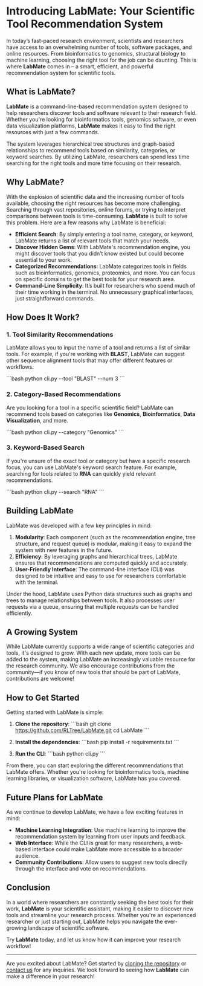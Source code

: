 
# **Introducing LabMate: Your Scientific Tool Recommendation System**

In today’s fast-paced research environment, scientists and researchers have access to an overwhelming number of tools, software packages, and online resources. From bioinformatics to genomics, structural biology to machine learning, choosing the right tool for the job can be daunting. This is where **LabMate** comes in – a smart, efficient, and powerful recommendation system for scientific tools.

## What is LabMate?

**LabMate** is a command-line-based recommendation system designed to help researchers discover tools and software relevant to their research field. Whether you're looking for bioinformatics tools, genomics software, or even data visualization platforms, **LabMate** makes it easy to find the right resources with just a few commands.

The system leverages hierarchical tree structures and graph-based relationships to recommend tools based on similarity, categories, or keyword searches. By utilizing LabMate, researchers can spend less time searching for the right tools and more time focusing on their research.

## Why LabMate?

With the explosion of scientific data and the increasing number of tools available, choosing the right resources has become more challenging. Searching through vast repositories, online forums, or trying to interpret comparisons between tools is time-consuming. **LabMate** is built to solve this problem. Here are a few reasons why LabMate is beneficial:

- **Efficient Search**: By simply entering a tool name, category, or keyword, LabMate returns a list of relevant tools that match your needs.
- **Discover Hidden Gems**: With LabMate's recommendation engine, you might discover tools that you didn’t know existed but could become essential to your work.
- **Categorized Recommendations**: LabMate categorizes tools in fields such as bioinformatics, genomics, proteomics, and more. You can focus on specific domains to get the best tools for your research area.
- **Command-Line Simplicity**: It’s built for researchers who spend much of their time working in the terminal. No unnecessary graphical interfaces, just straightforward commands.

## How Does It Work?

### 1. **Tool Similarity Recommendations**
LabMate allows you to input the name of a tool and returns a list of similar tools. For example, if you're working with **BLAST**, LabMate can suggest other sequence alignment tools that may offer different features or workflows.

\`\`\`bash
python cli.py --tool "BLAST" --num 3
\`\`\`

### 2. **Category-Based Recommendations**
Are you looking for a tool in a specific scientific field? LabMate can recommend tools based on categories like **Genomics**, **Bioinformatics**, **Data Visualization**, and more.

\`\`\`bash
python cli.py --category "Genomics"
\`\`\`

### 3. **Keyword-Based Search**
If you're unsure of the exact tool or category but have a specific research focus, you can use LabMate's keyword search feature. For example, searching for tools related to **RNA** can quickly yield relevant recommendations.

\`\`\`bash
python cli.py --search "RNA"
\`\`\`

## Building LabMate

LabMate was developed with a few key principles in mind:
1. **Modularity**: Each component (such as the recommendation engine, tree structure, and request queue) is modular, making it easy to expand the system with new features in the future.
2. **Efficiency**: By leveraging graphs and hierarchical trees, LabMate ensures that recommendations are computed quickly and accurately.
3. **User-Friendly Interface**: The command-line interface (CLI) was designed to be intuitive and easy to use for researchers comfortable with the terminal.

Under the hood, LabMate uses Python data structures such as graphs and trees to manage relationships between tools. It also processes user requests via a queue, ensuring that multiple requests can be handled efficiently.

## A Growing System

While LabMate currently supports a wide range of scientific categories and tools, it's designed to grow. With each new update, more tools can be added to the system, making LabMate an increasingly valuable resource for the research community. We also encourage contributions from the community—if you know of new tools that should be part of LabMate, contributions are welcome!

## How to Get Started

Getting started with LabMate is simple:

1. **Clone the repository**:
   \`\`\`bash
   git clone https://github.com/RLTree/LabMate.git
   cd LabMate
   \`\`\`

2. **Install the dependencies**:
   \`\`\`bash
   pip install -r requirements.txt
   \`\`\`

3. **Run the CLI**:
   \`\`\`bash
   python cli.py
   \`\`\`

From there, you can start exploring the different recommendations that LabMate offers. Whether you're looking for bioinformatics tools, machine learning libraries, or visualization software, LabMate has you covered.

## Future Plans for LabMate

As we continue to develop LabMate, we have a few exciting features in mind:
- **Machine Learning Integration**: Use machine learning to improve the recommendation system by learning from user inputs and feedback.
- **Web Interface**: While the CLI is great for many researchers, a web-based interface could make LabMate more accessible to a broader audience.
- **Community Contributions**: Allow users to suggest new tools directly through the interface and vote on recommendations.

## Conclusion

In a world where researchers are constantly seeking the best tools for their work, **LabMate** is your scientific assistant, making it easier to discover new tools and streamline your research process. Whether you're an experienced researcher or just starting out, LabMate helps you navigate the ever-growing landscape of scientific software.

Try **LabMate** today, and let us know how it can improve your research workflow!

---

Are you excited about LabMate? Get started by [cloning the repository](https://github.com/RLTree/LabMate) or [contact us](mailto:support@labmate.io) for any inquiries. We look forward to seeing how **LabMate** can make a difference in your research!

